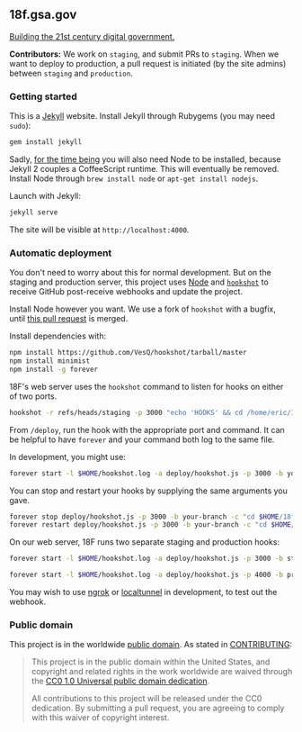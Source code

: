 ## 18f.gsa.gov

[Building the 21st century digital government.](https://18f.gsa.gov/)

**Contributors:** We work on `staging`, and submit PRs to `staging`. When we want to deploy to production, a pull request is initiated (by the site admins) between `staging` and `production`.


### Getting started

This is a [Jekyll](http://jekyllrb.com) website. Install Jekyll through Rubygems (you may need `sudo`):

```bash
gem install jekyll
```

Sadly, [for the time being](https://github.com/jekyll/jekyll/issues/2327#issuecomment-55337023) you will also need Node to be installed, because Jekyll 2 couples a CoffeeScript runtime. This will eventually be removed. Install Node through `brew install node` or `apt-get install nodejs`.

Launch with Jekyll:

```bash
jekyll serve
```

The site will be visible at `http://localhost:4000`.

### Automatic deployment

You don't need to worry about this for normal development. But on the staging and production server, this project uses [Node](http://nodejs.org) and [`hookshot`](https://github.com/coreh/hookshot) to receive GitHub post-receive webhooks and update the project.

Install Node however you want. We use a fork of `hookshot` with a bugfix, until [this pull request](https://github.com/coreh/hookshot/pull/5) is merged.

Install dependencies with:

```bash
npm install https://github.com/VesQ/hookshot/tarball/master
npm install minimist
npm install -g forever
```

18F's web server uses the `hookshot` command to listen for hooks on either of two ports.

```bash
hookshot -r refs/heads/staging -p 3000 "echo 'HOOKS' && cd /home/eric/18f/18f.gsa.gov && git pull && jekyll build > build.out"
```


From `/deploy`, run the hook with the appropriate port and command. It can be helpful to have `forever` and your command both log to the same file.

In development, you might use:

```bash
forever start -l $HOME/hookshot.log -a deploy/hookshot.js -p 3000 -b your-branch -c "cd $HOME/18f/18f.gsa.gov && git pull && jekyll build >> $HOME/hookshot.log"
```

You can stop and restart your hooks by supplying the same arguments you gave.

```bash
forever stop deploy/hookshot.js -p 3000 -b your-branch -c "cd $HOME/18f/18f.gsa.gov && git pull && jekyll build >> $HOME/hookshot.log"
forever restart deploy/hookshot.js -p 3000 -b your-branch -c "cd $HOME/18f/18f.gsa.gov && git pull && jekyll build >> $HOME/hookshot.log"
```


On our web server, 18F runs two separate staging and production hooks:

```bash
forever start -l $HOME/hookshot.log -a deploy/hookshot.js -p 3000 -b staging -c "cd $HOME/staging/current && git pull && jekyll build >> $HOME/hookshot.log"
```

```bash
forever start -l $HOME/hookshot.log -a deploy/hookshot.js -p 4000 -b production -c "cd $HOME/production/current && git pull && jekyll build >> $HOME/hookshot.log"
```



You may wish to use [ngrok](https://ngrok.com/) or [localtunnel](https://localtunnel.me/) in development, to test out the webhook.


### Public domain

This project is in the worldwide [public domain](LICENSE.md). As stated in [CONTRIBUTING](CONTRIBUTING.md):

> This project is in the public domain within the United States, and copyright and related rights in the work worldwide are waived through the [CC0 1.0 Universal public domain dedication](https://creativecommons.org/publicdomain/zero/1.0/).
>
> All contributions to this project will be released under the CC0 dedication. By submitting a pull request, you are agreeing to comply with this waiver of copyright interest.
